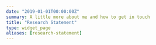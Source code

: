 ```yaml
---
date: "2019-01-01T00:00:00Z"
summary: A little more about me and how to get in touch
title: "Research Statement"
type: widget_page
aliases: [research-statement]
---
```


